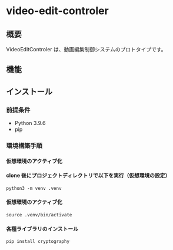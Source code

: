 # video-edit-controler

## 概要

VideoEditControler は、動画編集制御システムのプロトタイプです。

## 機能

## インストール

### 前提条件

- Python 3.9.6
- pip

### 環境構築手順

#### 仮想環境のアクティブ化

#### clone 後にプロジェクトディレクトリで以下を実行（仮想環境の設定）

```
python3 -m venv .venv
```

#### 仮想環境のアクティブ化

```
source .venv/bin/activate
```

#### 各種ライブラリのインストール

```
pip install cryptography
```
